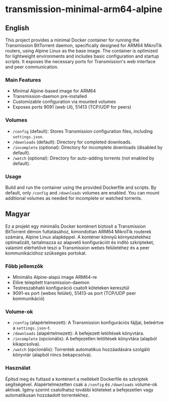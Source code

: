 # transmission-minimal-arm64-alpine

## English
This project provides a minimal Docker container for running the Transmission BitTorrent daemon, specifically designed for ARM64 MikroTik routers, using Alpine Linux as the base image. The container is optimized for lightweight environments and includes basic configuration and startup scripts. It exposes the necessary ports for Transmission's web interface and peer communication.

### Main Features
- Minimal Alpine-based image for ARM64
- Transmission-daemon pre-installed
- Customizable configuration via mounted volumes
- Exposes ports 9091 (web UI), 51413 (TCP/UDP for peers)

### Volumes
- `/config` (default): Stores Transmission configuration files, including `settings.json`.
- `/downloads` (default): Directory for completed downloads.
- `/incomplete` (optional): Directory for incomplete downloads (disabled by default).
- `/watch` (optional): Directory for auto-adding torrents (not enabled by default).

### Usage
Build and run the container using the provided Dockerfile and scripts. By default, only `/config` and `/downloads` volumes are enabled. You can mount additional volumes as needed for incomplete or watched torrents.

## Magyar
Ez a projekt egy minimális Docker konténert biztosít a Transmission BitTorrent démon futtatásához, kimondottan ARM64 MikroTik routerek számára, Alpine Linux alapképpel. A konténer könnyű környezetekhez optimalizált, tartalmazza az alapvető konfigurációt és indító szkripteket, valamint elérhetővé teszi a Transmission webes felületéhez és a peer kommunikációhoz szükséges portokat.

### Főbb jellemzők
- Minimális Alpine-alapú image ARM64-re
- Előre telepített transmission-daemon
- Testreszabható konfiguráció csatolt köteteken keresztül
- 9091-es port (webes felület), 51413-as port (TCP/UDP peer kommunikáció)

### Volume-ok
- `/config` (alapértelmezett): A Transmission konfigurációs fájljai, beleértve a `settings.json`-t.
- `/downloads` (alapértelmezett): A befejezett letöltések könyvtára.
- `/incomplete` (opcionális): A befejezetlen letöltések könyvtára (alapból kikapcsolva).
- `/watch` (opcionális): Torrentek automatikus hozzáadására szolgáló könyvtár (alapból nincs bekapcsolva).

### Használat
Építsd meg és futtasd a konténert a mellékelt Dockerfile és szkriptek segítségével. Alapértelmezetten csak a `/config` és `/downloads` volume-ok aktívak. Igény szerint csatolhatsz további köteteket a befejezetlen vagy automatikusan hozzáadott torrentekhez.
